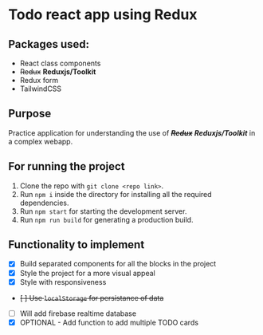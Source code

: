 # Todo react app using Redux

## Packages used:

- React class components
- ~~Redux~~ **Reduxjs/Toolkit**
- Redux form
- TailwindCSS

## Purpose

Practice application for understanding the use of ~~_**Redux**_~~ _**Reduxjs/Toolkit**_ in a complex webapp.

## For running the project

1. Clone the repo with `git clone <repo link>`.
2. Run `npm i` inside the directory for installing all the required dependencies.
3. Run `npm start` for starting the development server.
4. Run `npm run build` for generating a production build.

## Functionality to implement

- [x] Build separated components for all the blocks in the project
- [x] Style the project for a more visual appeal
- [x] Style with responsiveness
- ~~[ ] Use `localStorage` for persistance of data~~
- [ ] Will add firebase realtime database
- [x] OPTIONAL - Add function to add multiple TODO cards

